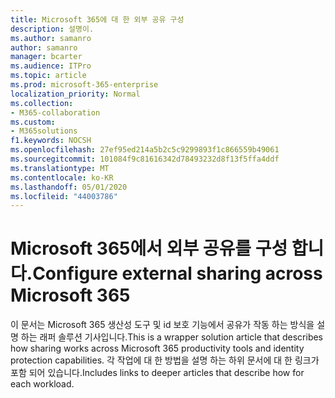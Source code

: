 ```yaml
---
title: Microsoft 365에 대 한 외부 공유 구성
description: 설명이.
ms.author: samanro
author: samanro
manager: bcarter
ms.audience: ITPro
ms.topic: article
ms.prod: microsoft-365-enterprise
localization_priority: Normal
ms.collection:
- M365-collaboration
ms.custom:
- M365solutions
f1.keywords: NOCSH
ms.openlocfilehash: 27ef95ed214a5b2c5c9299893f1c866559b49061
ms.sourcegitcommit: 101084f9c81616342d78493232d8f13f5ffa4ddf
ms.translationtype: MT
ms.contentlocale: ko-KR
ms.lasthandoff: 05/01/2020
ms.locfileid: "44003786"
---
```

# <a name="configure-external-sharing-across-microsoft-365"></a><span data-ttu-id="e3577-103">Microsoft 365에서 외부 공유를 구성 합니다.</span><span class="sxs-lookup"><span data-stu-id="e3577-103">Configure external sharing across Microsoft 365</span></span>

<span data-ttu-id="e3577-104">이 문서는 Microsoft 365 생산성 도구 및 id 보호 기능에서 공유가 작동 하는 방식을 설명 하는 래퍼 솔루션 기사입니다.</span><span class="sxs-lookup"><span data-stu-id="e3577-104">This is a wrapper solution article that describes how sharing works across Microsoft 365 productivity tools and identity protection capabilities.</span></span> <span data-ttu-id="e3577-105">각 작업에 대 한 방법을 설명 하는 하위 문서에 대 한 링크가 포함 되어 있습니다.</span><span class="sxs-lookup"><span data-stu-id="e3577-105">Includes links to deeper articles that describe how for each workload.</span></span>
